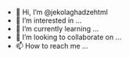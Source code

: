 - 👋 Hi, I’m @jekolaghadzehtml
- 👀 I’m interested in ...
- 🌱 I’m currently learning ...
- 💞️ I’m looking to collaborate on ...
- 📫 How to reach me ...

<!---
jekolaghadzehtml/jekolaghadzehtml is a ✨ special ✨ repository because its `README.md` (this file) appears on your GitHub profile.
You can click the Preview link to take a look at your changes.
--->
